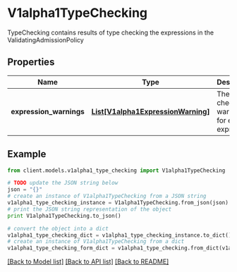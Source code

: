 # V1alpha1TypeChecking

TypeChecking contains results of type checking the expressions in the ValidatingAdmissionPolicy

## Properties
Name | Type | Description | Notes
------------ | ------------- | ------------- | -------------
**expression_warnings** | [**List[V1alpha1ExpressionWarning]**](V1alpha1ExpressionWarning.md) | The type checking warnings for each expression. | [optional] 

## Example

```python
from client.models.v1alpha1_type_checking import V1alpha1TypeChecking

# TODO update the JSON string below
json = "{}"
# create an instance of V1alpha1TypeChecking from a JSON string
v1alpha1_type_checking_instance = V1alpha1TypeChecking.from_json(json)
# print the JSON string representation of the object
print V1alpha1TypeChecking.to_json()

# convert the object into a dict
v1alpha1_type_checking_dict = v1alpha1_type_checking_instance.to_dict()
# create an instance of V1alpha1TypeChecking from a dict
v1alpha1_type_checking_form_dict = v1alpha1_type_checking.from_dict(v1alpha1_type_checking_dict)
```
[[Back to Model list]](../README.md#documentation-for-models) [[Back to API list]](../README.md#documentation-for-api-endpoints) [[Back to README]](../README.md)


